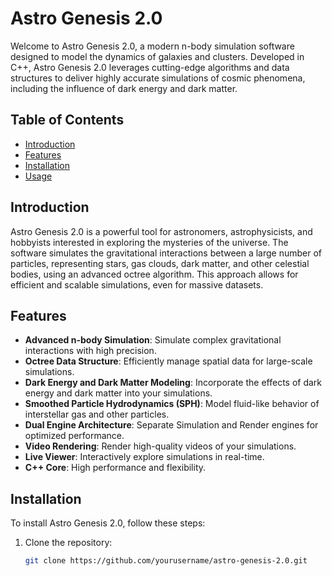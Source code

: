 # Astro Genesis 2.0

Welcome to Astro Genesis 2.0, a modern n-body simulation software designed to model the dynamics of galaxies and clusters. Developed in C++, Astro Genesis 2.0 leverages cutting-edge algorithms and data structures to deliver highly accurate simulations of cosmic phenomena, including the influence of dark energy and dark matter.

## Table of Contents
- [Introduction](#introduction)
- [Features](#features)
- [Installation](#installation)
- [Usage](#usage)
  
## Introduction
Astro Genesis 2.0 is a powerful tool for astronomers, astrophysicists, and hobbyists interested in exploring the mysteries of the universe. The software simulates the gravitational interactions between a large number of particles, representing stars, gas clouds, dark matter, and other celestial bodies, using an advanced octree algorithm. This approach allows for efficient and scalable simulations, even for massive datasets.

## Features
- **Advanced n-body Simulation**: Simulate complex gravitational interactions with high precision.
- **Octree Data Structure**: Efficiently manage spatial data for large-scale simulations.
- **Dark Energy and Dark Matter Modeling**: Incorporate the effects of dark energy and dark matter into your simulations.
- **Smoothed Particle Hydrodynamics (SPH)**: Model fluid-like behavior of interstellar gas and other particles.
- **Dual Engine Architecture**: Separate Simulation and Render engines for optimized performance.
- **Video Rendering**: Render high-quality videos of your simulations.
- **Live Viewer**: Interactively explore simulations in real-time.
- **C++ Core**: High performance and flexibility.

## Installation
To install Astro Genesis 2.0, follow these steps:

1. Clone the repository:
   ```sh
   git clone https://github.com/yourusername/astro-genesis-2.0.git
